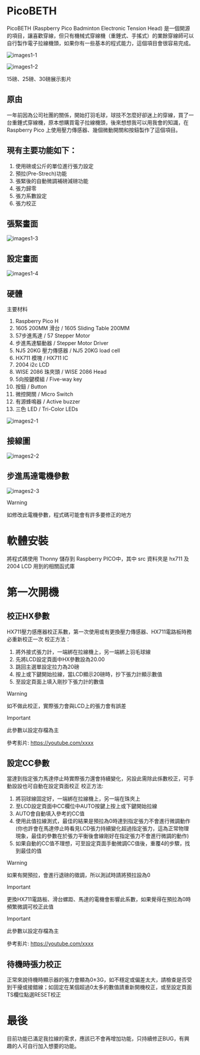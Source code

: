 # PicoBETH
PicoBETH (Raspberry Pico Badminton Electronic Tension Head) 是一個開源的項目，讓喜歡穿線，但只有機械式穿線機（重錘式、手搖式）的業餘穿線師可以自行製作電子拉線機頭，如果你有一些基本的程式能力，這個項目會很容易完成。

![images1-1](docs/images1-1.jpg)

![images1-2](docs/images1-2.jpg)

15磅、25磅、30磅展示影片
<youtube>

## 原由
一年前因為公司社團的關係，開始打羽毛球，球技不怎麼好卻迷上的穿線，買了一台重錘式穿線機，原本想購買電子拉線機頭，後來想想我可以用我會的知識，在 Raspberry Pico 上使用壓力傳感器、幾個微動開關和按鈕製作了這個項目。

## 現有主要功能如下：

1. 使用磅或公斤的單位進行張力設定
2. 預拉(Pre-Strech)功能
3. 張緊後的自動微調補磅減磅功能
4. 張力歸零
5. 張力系數設定
6. 張力校正

## 張緊畫面
![images1-3](docs/images1-3.png)

## 設定畫面
![images1-4](docs/images1-4.png)
 
## 硬體

主要材料
1. Raspberry Pico H
2. 1605 200MM 滑台 / 1605 Sliding Table 200MM 
3. 57步進馬達 / 57 Stepper Motor 
4. 步進馬達驅動器 / Stepper Motor Driver
5. NJ5 20KG 壓力傳感器 / NJ5 20KG load cell
6. HX711 模塊 / HX711 IC
7. 2004 i2c LCD 
8. WISE 2086 珠夾頭 / WISE 2086 Head
9. 5向按鍵模組 / Five-way key
10. 按鈕 / Button
11. 微控開關 / Micro Switch
12. 有源蜂鳴器 / Active buzzer
13. 三色 LED / Tri-Color LEDs

![images2-1](docs/images2-1.jpg)

## 接線圖
![images2-2](docs/images2-2.png)

## 步進馬達電機參數
![images2-3](docs/images2-3.png)

> [!WARNING]
> 如修改此電機參數，程式碼可能會有許多要修正的地方

# 軟體安裝
將程式碼使用 Thonny 儲存到 Raspberry PICO中，其中 src 資料夾是 hx711 及 2004 LCD 用到的相關函式庫


# 第一次開機

## 校正HX參數

HX711壓力感應器校正系數，第一次使用或有更換壓力傳感器、HX711電路板時務必重新校正一次
校正方法：
1.	將外接式張力計，一端綁在拉線機上，另一端綁上羽毛球線
2. 先將LCD設定頁面中HX參數設為20.00
3. 跳回主選單設定拉力為20磅
4. 按上或下鍵開始拉線，當LCD顯示20磅時，抄下張力計顯示數值
5. 至設定頁面上填入剛抄下張力計的數值

> [!WARNING]
> 如不做此校正，實際張力會與LCD上的張力會有誤差

> [!IMPORTANT]
> 此參數以設定存檔為主

參考影片: https://youtube.com/xxxx


## 設定CC參數
當達到指定張力馬達停止時實際張力還會持續變化，另設此需除此係數校正，可手動設設也可自動在設定頁面校正
校正方法:
1. 將羽球線固定好，一端綁在拉線機上，另一端在珠夾上
2. 至LCD設定頁面中CC欄位中AUTO按鍵上按上或下鍵開始拉線
3. AUTO會自動填入參考的CC值
4. 使用此值拉線測式，最佳的結果是預拉為0時達到指定張力不會進行微調動作 (你也許會在馬達停止時看見LCD張力持續變化超過指定張力，這為正常物理現象，最佳的參數在於張力平衡後會線剛好在指定張力不會進行微調的動作)
5. 如果自動的CC值不理想，可至設定頁面手動微調CC值後，重覆4的步驟，找到最佳的值

> [!WARNING]
> 如果有開預拉，會進行退磅的徵調，所以測試時請將預拉設為0

> [!IMPORTANT]
> 更換HX711電路板、滑台螺距、馬達的電機會影響此系數，如果覺得在預拉為0時頻繁微調可校正此值

> [!IMPORTANT]
> 此參數以設定存檔為主

參考影片: https://youtube.com/xxxx

## 待機時張力校正
正常來說待機時顯示器的張力會顯為0±3G，如不穩定或偏差太大，請檢查是否受到干擾或接錯線；如固定在某個超過0太多的數值請重新開機校正，或至設定頁面TS欄位點選RESET校正

# 最後
目前功能已滿足我拉線的需求，應該已不會再增加功能，只持續修正BUG，有興趣的人可自行加入想要的功能。

